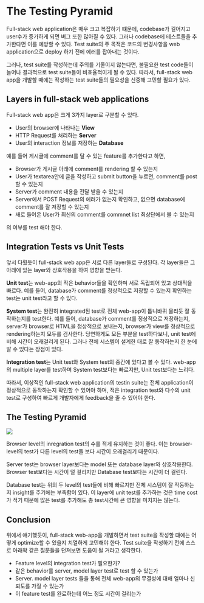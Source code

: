 # The Testing Pyramid

Full-stack web application은 매우 크고 복잡하기 떄문에, codebase가 길어지고 user수가 증가하게 되면 버그 또한 많아질 수 있다.
그러나 codebase에 테스트들을 추가한다면 이를 예방할 수 있다.
Test suite의 주 목적은 코드의 변경사항을 web application으로 deploy 하기 전에 에러를 잡아내는 것이다.

그러나, test suite를 작성하는데 주의를 기울이지 않는다면, 불필요한 test code들이 늘어나 결과적으로 test suite들이 비효율적이게 될 수 있다.
따라서, full-stack web app을 개발할 때에는 작성하는 test suite들의 필요성을 신중해 고민할 필요가 있다.

## Layers in full-stack web applications

Full-stack web app은 크게 3가지 layer로 구분할 수 있다.

- User의 browser에 나타나는 **View**
- HTTP Request를 처리하는 **Server**
- User의 interaction 정보를 저장하는 **Database**

예를 들어 게시글에 comment를 달 수 있는 feature를 추가한다고 하면,

 - Browser가 게시글 아래에 comment를 rendering 할 수 있는지
 - User가 textarea안에 글을 작성하고 submit button을 누르면, comment를 post할 수 있는지
 - Server가 comment 내용을 전달 받을 수 있는지
 - Server에서 POST Request의 에러가 없는지 확인하고, 없으면 database에 comment를 잘 저장할 수 있는지
 - 새로 들어온 User가 최신의 comment를 commnet list 최상단에서 볼 수 있는지

 의 여부를 test 해야 한다.

## Integration Tests vs Unit Tests

 앞서 다뤘듯이 full-stack web app은 서로 다른 layer들로 구성된다.
 각 layer들은 그 아래에 있는 layer와 상호작용을 하여 영향을 받는다.

 **Unit test**는 web-app의 작은 behavior들을 확인하며 서로 독립되어 있고 상대적을 빠르다.
 예를 들어, database가 comment를 정상적으로 저장할 수 있는지 확인하는 test는 unit test라고 할 수 있다.

 **System test**는 완전히 integrated된 test로 전체 web-app이 톱니바퀴 물리듯 잘 동작하는지를 test한다.
 예를 들어, database가 comment를 정상적으로 저장하는지, server가 browser로 HTML을 정상적으로 보내는지, browser가 view를 정상적으로 rendering하는지 모두를 검사한다.
당연하게도 모든 부분을 test하다보니, unit test에 비해 시간이 오래걸리게 된다. 
그러나 전체 시스템이 설계한 대로 잘 동작하는지 한 눈에 알 수 있다는 장점이 있다.

**Integration test**는 Unit test와 System test의 중간에 있다고 볼 수 있다.
web-app의 multiple layer를 test하며 System test보다는 빠르지만, Unit test보다는 느리다.

따라서, 이상적인 full-stack web application의 testin suite는 전체 application이 정상적으로 동작하는지 확인할 수 있어야 하며, 적은 integration test와 다수의 unit test로 구성하여 빠르게 개발자에게 feedback을 줄 수 있어야 한다.

## The Testing Pyramid

![](https://s3.amazonaws.com/codecademy-content/programs/tdd-js/articles/testing-pyramid.jpg)

Browser level의 inregration test의 수를 적게 유지하는 것이 좋다.
이는 browser-level의 test가 다른 level의 test들 보다 시간이 오래걸리기 때문이다.

Server test는 browser layer보다는 model 또는 database layer와 상호작용한다.
Browser test보다는 시간이 덜 걸리지만 Database test보다는 시간이 더 걸린다.

Database test는 위의 두 level의 test들에 비해 빠르지만 전체 시스템이 잘 작동하는지 insight를 주기에는 부족함이 있다.
이 layer에 unit test를 추가하는 것은 time cost가 적기 때문에 많은 test를 추가해도 총 test시간에 큰 영향을 미치지는 않는다.

## Conclusion

위에서 얘기했듯이, full-stack web-app을 개발하면서 test suite을 작성할 떄에는 어떻게 optimize할 수 있을지 치열하게 고민해야 한다.
Test suite을 작성하기 전에 스스로 아래왁 같은 질문들을 던져보면 도움이 될 거라고 생각한다.

- Feature level의 integration test가 필요한가?
- 같은 behavior를 server, model layer test로 test 할 수 있는가
- Server. model layer tests 들을 통해 전체 web-app의 무결성에 대해 얼마나 신뢰도를 가질 수 있는가
- 이 feature test를 완료하는데 어느 정도 시간이 걸리는가


